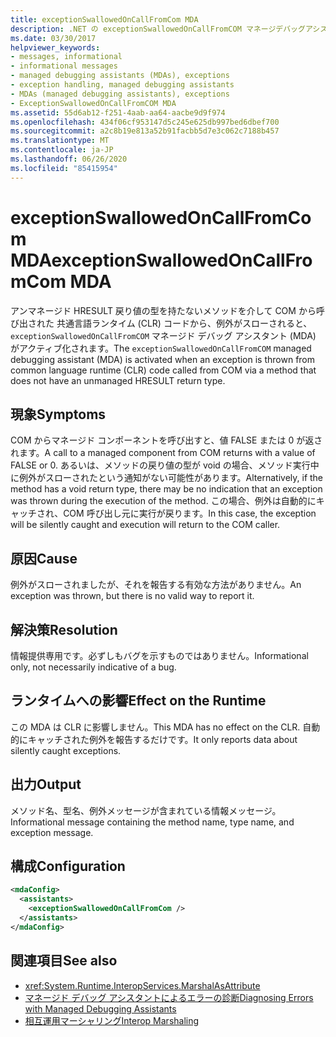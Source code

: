 ```yaml
---
title: exceptionSwallowedOnCallFromCom MDA
description: .NET の exceptionSwallowedOnCallFromCOM マネージデバッグアシスタントを確認します。 この MDA は、例外がスローされた場合に発生しますが、レポートを作成するための適切な方法はありません。
ms.date: 03/30/2017
helpviewer_keywords:
- messages, informational
- informational messages
- managed debugging assistants (MDAs), exceptions
- exception handling, managed debugging assistants
- MDAs (managed debugging assistants), exceptions
- ExceptionSwallowedOnCallFromCOM MDA
ms.assetid: 55d6ab12-f251-4aab-aa64-aacbe9d9f974
ms.openlocfilehash: 434f06cf953147d5c245e625db997bed6dbef700
ms.sourcegitcommit: a2c8b19e813a52b91facbb5d7e3c062c7188b457
ms.translationtype: MT
ms.contentlocale: ja-JP
ms.lasthandoff: 06/26/2020
ms.locfileid: "85415954"
---
```

# <a name="exceptionswallowedoncallfromcom-mda"></a><span data-ttu-id="ce5b8-104">exceptionSwallowedOnCallFromCom MDA</span><span class="sxs-lookup"><span data-stu-id="ce5b8-104">exceptionSwallowedOnCallFromCom MDA</span></span>
<span data-ttu-id="ce5b8-105">アンマネージド HRESULT 戻り値の型を持たないメソッドを介して COM から呼び出された 共通言語ランタイム (CLR) コードから、例外がスローされると、`exceptionSwallowedOnCallFromCOM` マネージド デバッグ アシスタント (MDA) がアクティブ化されます。</span><span class="sxs-lookup"><span data-stu-id="ce5b8-105">The `exceptionSwallowedOnCallFromCOM` managed debugging assistant (MDA) is activated when an exception is thrown from common language runtime (CLR) code called from COM via a method that does not have an unmanaged HRESULT return type.</span></span>  
  
## <a name="symptoms"></a><span data-ttu-id="ce5b8-106">現象</span><span class="sxs-lookup"><span data-stu-id="ce5b8-106">Symptoms</span></span>  
 <span data-ttu-id="ce5b8-107">COM からマネージド コンポーネントを呼び出すと、値 FALSE または 0 が返されます。</span><span class="sxs-lookup"><span data-stu-id="ce5b8-107">A call to a managed component from COM returns with a value of FALSE or 0.</span></span> <span data-ttu-id="ce5b8-108">あるいは、メソッドの戻り値の型が void の場合、メソッド実行中に例外がスローされたという通知がない可能性があります。</span><span class="sxs-lookup"><span data-stu-id="ce5b8-108">Alternatively, if the method has a void return type, there may be no indication that an exception was thrown during the execution of the method.</span></span> <span data-ttu-id="ce5b8-109">この場合、例外は自動的にキャッチされ、COM 呼び出し元に実行が戻ります。</span><span class="sxs-lookup"><span data-stu-id="ce5b8-109">In this case, the exception will be silently caught and execution will return to the COM caller.</span></span>  
  
## <a name="cause"></a><span data-ttu-id="ce5b8-110">原因</span><span class="sxs-lookup"><span data-stu-id="ce5b8-110">Cause</span></span>  
 <span data-ttu-id="ce5b8-111">例外がスローされましたが、それを報告する有効な方法がありません。</span><span class="sxs-lookup"><span data-stu-id="ce5b8-111">An exception was thrown, but there is no valid way to report it.</span></span>  
  
## <a name="resolution"></a><span data-ttu-id="ce5b8-112">解決策</span><span class="sxs-lookup"><span data-stu-id="ce5b8-112">Resolution</span></span>  
 <span data-ttu-id="ce5b8-113">情報提供専用です。必ずしもバグを示すものではありません。</span><span class="sxs-lookup"><span data-stu-id="ce5b8-113">Informational only, not necessarily indicative of a bug.</span></span>  
  
## <a name="effect-on-the-runtime"></a><span data-ttu-id="ce5b8-114">ランタイムへの影響</span><span class="sxs-lookup"><span data-stu-id="ce5b8-114">Effect on the Runtime</span></span>  
 <span data-ttu-id="ce5b8-115">この MDA は CLR に影響しません。</span><span class="sxs-lookup"><span data-stu-id="ce5b8-115">This MDA has no effect on the CLR.</span></span> <span data-ttu-id="ce5b8-116">自動的にキャッチされた例外を報告するだけです。</span><span class="sxs-lookup"><span data-stu-id="ce5b8-116">It only reports data about silently caught exceptions.</span></span>  
  
## <a name="output"></a><span data-ttu-id="ce5b8-117">出力</span><span class="sxs-lookup"><span data-stu-id="ce5b8-117">Output</span></span>  
 <span data-ttu-id="ce5b8-118">メソッド名、型名、例外メッセージが含まれている情報メッセージ。</span><span class="sxs-lookup"><span data-stu-id="ce5b8-118">Informational message containing the method name, type name, and exception message.</span></span>  
  
## <a name="configuration"></a><span data-ttu-id="ce5b8-119">構成</span><span class="sxs-lookup"><span data-stu-id="ce5b8-119">Configuration</span></span>  
  
```xml  
<mdaConfig>  
  <assistants>  
    <exceptionSwallowedOnCallFromCom />  
  </assistants>  
</mdaConfig>  
```  
  
## <a name="see-also"></a><span data-ttu-id="ce5b8-120">関連項目</span><span class="sxs-lookup"><span data-stu-id="ce5b8-120">See also</span></span>

- <xref:System.Runtime.InteropServices.MarshalAsAttribute>
- [<span data-ttu-id="ce5b8-121">マネージド デバッグ アシスタントによるエラーの診断</span><span class="sxs-lookup"><span data-stu-id="ce5b8-121">Diagnosing Errors with Managed Debugging Assistants</span></span>](diagnosing-errors-with-managed-debugging-assistants.md)
- [<span data-ttu-id="ce5b8-122">相互運用マーシャリング</span><span class="sxs-lookup"><span data-stu-id="ce5b8-122">Interop Marshaling</span></span>](../interop/interop-marshaling.md)
